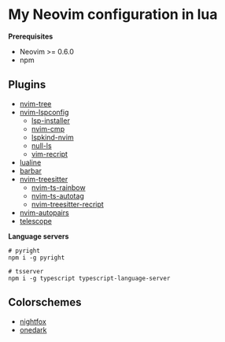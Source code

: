 # My Neovim configuration in lua

**Prerequisites**

- Neovim >= 0.6.0
- npm

## Plugins

- [nvim-tree](https://github.com/kyazdani42/nvim-tree.lua)
- [nvim-lspconfig](https://github.com/neovim/nvim-lspconfig)
  - [lsp-installer](https://github.com/williamboman/nvim-lsp-installer)
  - [nvim-cmp](https://github.com/hrsh7th/nvim-cmp)
  - [lspkind-nvim](https://github.com/onsails/lspkind-nvim)
  - [null-ls](https://github.com/jose-elias-alvarez/null-ls.nvim)
  - [vim-recript](https://github.com/rescript-lang/vim-rescript)
- [lualine](https://github.com/nvim-lualine/lualine.nvim)
- [barbar](https://github.com/romgrk/barbar.nvim)
- [nvim-treesitter](https://github.com/nvim-treesitter/nvim-treesitter)
  - [nvim-ts-rainbow](https://github.com/p00f/nvim-ts-rainbow)
  - [nvim-ts-autotag](https://github.com/windwp/nvim-ts-autotag)
  - [nvim-treesitter-recript](https://github.com/nkrkv/nvim-treesitter-rescript)
- [nvim-autopairs](https://github.com/windwp/nvim-autopairs)
- [telescope](https://github.com/nvim-telescope/telescope.nvim)

**Language servers**

```shell
# pyright
npm i -g pyright

# tsserver
npm i -g typescript typescript-language-server
```

## Colorschemes

- [nightfox](https://github.com/EdenEast/nightfox.nvim)
- [onedark](https://github.com/navarasu/onedark.nvim)
